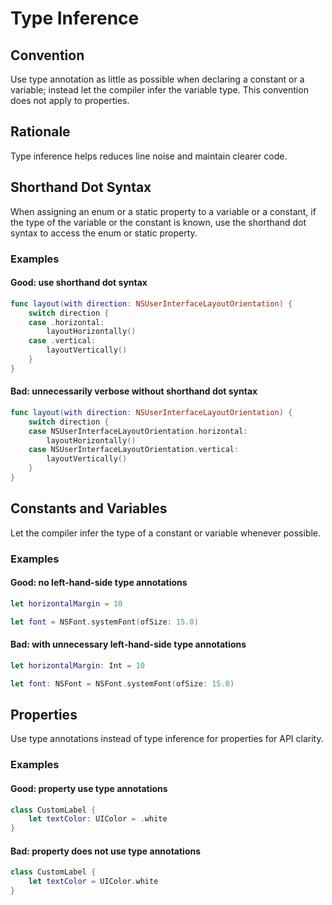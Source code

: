 # Type Inference

## Convention

Use type annotation as little as possible when declaring a constant or a variable; instead let the compiler infer the variable type. This convention does not apply to properties.

## Rationale

Type inference helps reduces line noise and maintain clearer code.

## Shorthand Dot Syntax

When assigning an enum or a static property to a variable or a constant, if the type of the variable or the constant is known, use the shorthand dot syntax to access the enum or static property.

### Examples

#### Good: use shorthand dot syntax

``` Swift
func layout(with direction: NSUserInterfaceLayoutOrientation) {
    switch direction {
    case .horizontal:
        layoutHorizontally()
    case .vertical: 
        layoutVertically()
    }
}

```

#### Bad: unnecessarily verbose without shorthand dot syntax

``` Swift
func layout(with direction: NSUserInterfaceLayoutOrientation) {
    switch direction {
    case NSUserInterfaceLayoutOrientation.horizontal:
        layoutHorizontally()
    case NSUserInterfaceLayoutOrientation.vertical: 
        layoutVertically()
    }
}

```

## Constants and Variables

Let the compiler infer the type of a constant or variable whenever possible. 

### Examples

#### Good: no left-hand-side type annotations

``` Swift
let horizontalMargin = 10

let font = NSFont.systemFont(ofSize: 15.0)
```

#### Bad: with unnecessary left-hand-side type annotations

``` Swift
let horizontalMargin: Int = 10

let font: NSFont = NSFont.systemFont(ofSize: 15.0)
```

## Properties

Use type annotations instead of type inference for properties for API clarity.

### Examples

#### Good: property use type annotations 

``` Swift
class CustomLabel {
    let textColor: UIColor = .white
}
```

#### Bad: property does not use type annotations 

``` Swift
class CustomLabel {
    let textColor = UIColor.white
}
```
